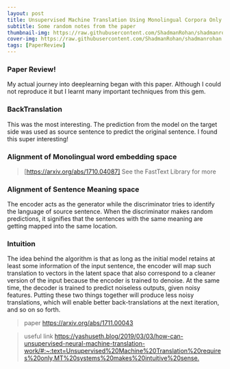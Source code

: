 ```yaml
---
layout: post
title: Unsupervised Machine Translation Using Monolingual Corpora Only!
subtitle: Some random notes from the paper
thumbnail-img: https://raw.githubusercontent.com/ShadmanRohan/shadmanrohan.github.io/master/assets/img/monocorp.png
cover-img: https://raw.githubusercontent.com/ShadmanRohan/shadmanrohan.github.io/master/assets/img/monocorp.png
tags: [PaperReview]
---
```


### Paper Review!
My actual journey into deeplearning began with this paper. Although I could not reproduce it but I learnt many important techniques from this gem.

### BackTranslation
This was the most interesting. The prediction from the model on the target side was used as source sentence to predict the original sentence. I found this super interesting!

### Alignment of Monolingual word embedding space 
> [https://arxiv.org/abs/1710.04087]
See the FastText Library for more

### Alignment of Sentence Meaning space
The encoder acts as the generator while the discriminator tries to identify the language of source sentence. When the discriminator makes random predictions, it signifies that the sentences with the same meaning are getting mapped into the same location.

### Intuition 
The idea behind the algorithm is that as long as the initial model retains at least some information of the input sentence, the encoder will map such translation to vectors in the latent space that also correspond to a cleaner version of the input because the encoder is trained to denoise. At the same time, the decoder is trained to predict noiseless outputs, given noisy features. Putting these two things together will produce less noisy translations, which will enable better back-translations at the next iteration, and so on so forth.

> paper <https://arxiv.org/abs/1711.00043>  

> useful link <https://yashuseth.blog/2019/03/03/how-can-unsupervised-neural-machine-translation-work/#:~:text=Unsupervised%20Machine%20Translation%20requires%20only,MT%20systems%20makes%20intuitive%20sense.>
